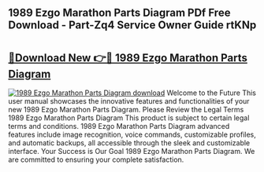 ## 1989 Ezgo Marathon Parts Diagram PDf Free Download - Part-Zq4 Service Owner Guide rtKNp

# <h2><a href="http://dfnrcg.blite.top/?on=1989+Ezgo+Marathon+Parts+Diagram">🔗Download New 👉🔴 1989 Ezgo Marathon Parts Diagram</a></h2>

[![1989 Ezgo Marathon Parts Diagram download](https://i.imgur.com/lujVjoI.png)](http://dfnrcg.blite.top/?on=1989+Ezgo+Marathon+Parts+Diagram)
Welcome to the Future This user manual showcases the innovative features and functionalities of your new 1989 Ezgo Marathon Parts Diagram. Please Review the Legal Terms 1989 Ezgo Marathon Parts Diagram This product is subject to certain legal terms and conditions. 1989 Ezgo Marathon Parts Diagram advanced features include image recognition, voice commands, customizable profiles, and automatic backups, all accessible through the sleek and customizable interface. Your Success is Our Goal 1989 Ezgo Marathon Parts Diagram. We are committed to ensuring your complete satisfaction.
